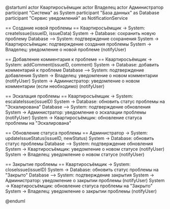 @startuml
actor Квартиросъёмщик
actor Владелец
actor Администратор
participant "Система" as System
participant "База данных" as Database
participant "Сервис уведомлений" as NotificationService

== Создание новой проблемы ==
Квартиросъёмщик -> System: createIssue(issueID, issueData)
System -> Database: сохранить новую проблему
Database --> System: подтверждение сохранения
System -> Квартиросъёмщик: подтверждение создания проблемы
System -> Владелец: уведомление о новой проблеме (notifyUser)

== Добавление комментария к проблеме ==
Квартиросъёмщик -> System: addComment(issueID, comment)
System -> Database: добавить комментарий к проблеме
Database --> System: подтверждение добавления
System -> Владелец: уведомление о новом комментарии (notifyUser)
System -> Администратор: уведомление о новом комментарии (если необходимо) (notifyUser)

== Эскалация проблемы ==
Квартиросъёмщик -> System: escalateIssue(issueID)
System -> Database: обновить статус проблемы на "Эскалирована"
Database --> System: подтверждение обновления
System -> Администратор: уведомление о эскалации проблемы (notifyUser)
System -> Квартиросъёмщик: обновление статуса проблемы на "Эскалирована"

== Обновление статуса проблемы ==
Администратор -> System: updateIssueStatus(issueID, newStatus)
System -> Database: обновить статус проблемы
Database --> System: подтверждение обновления
System -> Квартиросъёмщик: уведомление о новом статусе (notifyUser)
System -> Владелец: уведомление о новом статусе (notifyUser)

== Закрытие проблемы ==
Квартиросъёмщик -> System: closeIssue(issueID)
System -> Database: обновить статус проблемы на "Закрыто"
Database --> System: подтверждение закрытия
System -> Администратор: уведомление о закрытии проблемы (notifyUser)
System -> Квартиросъёмщик: обновление статуса проблемы на "Закрыто"
System -> Владелец: уведомление о закрытии проблемы (notifyUser)

@enduml